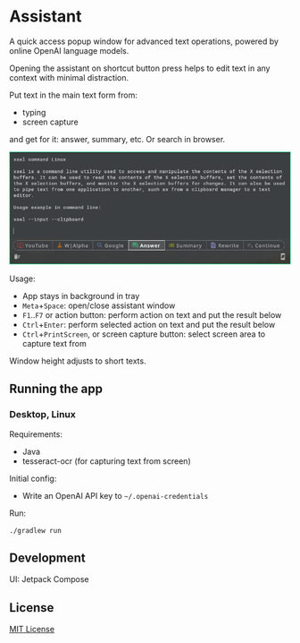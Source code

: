 # Assistant

A quick access popup window for advanced text operations, powered by online OpenAI language models. 

Opening the assistant on shortcut button press helps to edit text in any context with minimal distraction.

Put text in the main text form from:
* typing
* screen capture

and get for it: answer, summary, etc. Or search in browser.

![Example](docs/example1.png)

Usage:
* App stays in background in tray
* `Meta`+`Space`: open/close assistant window
* `F1`..`F7` or action button: perform action on text and put the result below
* `Ctrl`+`Enter`: perform selected action on text and put the result below
* `Ctrl`+`PrintScreen`, or screen capture button: select screen area to capture text from

Window height adjusts to short texts.


## Running the app

### Desktop, Linux

Requirements: 
* Java
* tesseract-ocr (for capturing text from screen)

Initial config:
* Write an OpenAI API key to `~/.openai-credentials`

Run:
```
./gradlew run
```


## Development

UI: Jetpack Compose


## License

[MIT License](LICENSE)
